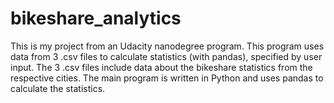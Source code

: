 # bikeshare_analytics

This is my project from an Udacity nanodegree program. This program uses data from 3 .csv files to calculate statistics (with pandas), specified by user input. 
The 3 .csv files include data about the bikeshare statistics from the respective cities.
The main program is written in Python and uses pandas to calculate the statistics.

